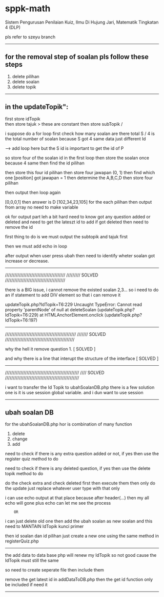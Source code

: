 # sppk-math
Sistem Pengurusan Penilaian Kuiz, Ilmu Di Hujung Jari, Matematik Tingkatan 4 (DLP)

pls refer to szeyu branch

-----------------------------------------------------------

## for the removal step of soalan pls follow these steps
1) delete pilihan
2) delete soalan
3) delete topik

-----------------------------------------------------------------

## in the updateTopik":

first store idTopik \
then store tajuk     > these are constant
then store subTopik /


i suppose do a for loop
first check how many soalan are there
total S / 4 is the total number of soalan because S got 4 same data just different Id

--> add loop here
but the S id is important to get the id of P

so store four of the soalan id in the first loop
then store the soalan once because 4 same 
then find the id pilihan

then store this four id pilihan
then store four jawapan (0, 1)
then find which one [position] got jawapan = 1
then determine the A,B,C,D
then store four  pilihan

then output then loop again

[0,0,0,1] then answer is D
[102,34,23,105] for the each pilihan then output from array no need to make variable


ok for output part leh a bit hard
need to know got any question added or deleted and need to get the lateszt id to add
if got deleted then need to remove the id

first thing to do is we must output the subtopik and tajuk first

then we must add echo in loop 

after output when user press ubah then need to identify wheter soalan got increase or decrease.

------------------------------------------------------------------------
///////////////////////////////////////
/////////          SOLVED
///////////////////////////////////////

there is a BIG issue, i cannot remove the existed soalan 2,3...
so i need to do an if statement to add DIV element so that i can remove it

updateTopik.php?IdTopik=T6:229 Uncaught TypeError: Cannot read property 'parentNode' of null
    at deleteSoalan (updateTopik.php?IdTopik=T6:229)
    at HTMLAnchorElement.onclick (updateTopik.php?IdTopik=T6:197)


--------------------------------------------------------------------------------------------------
//////////////////////////////////////////////
///////         SOLVED
/////////////////////////////////////////////

why the hell it remove question 1.  [  SOLVED ]

and why there is a line that interupt the structure of the interface   [ SOLVED  ]


--------------------------------------------------------------------------------------------------
////////////////////////////////////////////////
////            SOLVED
////////////////////////////////////////////////

i want to transfer the Id Topik to ubahSoalanDB.php
there is a few solution one is it is use session global variable.
and i dun want to use session

--------------------------------------------------------------------------------------------------
## ubah soalan DB

for the ubahSoalanDB.php hor is combination of many function
1) delete 
2) change
3) add

need to check if there is any extra question added or not,
if yes then use the register quiz method to do

need to check if there is any deleted question,
if yes then use the delete topik method to do

do the check extra and check deleted first then execute them
then only do the update just replace whatever user type with that only 


i can use echo output at that place because after header(...)
then my all echo will gone
plus echo can let me see the process


        OR


i can just delete old one then add the ubah soalan as new soalan
and this need to MANTAIN IdTopik kunci primer

then id soalan dan id pilihan just create a new one using the same method in registerQuiz.php

--------------------------------------------------------------------------------------------

the add data to data base php will renew my IdTopik so not good
cause the IdTopik must still the same

so need to create seperate file then include them 

remove the get latest id in addDataToDB.php
then the get id function only be included if need it

--------------------------------------------------------------------------------------------